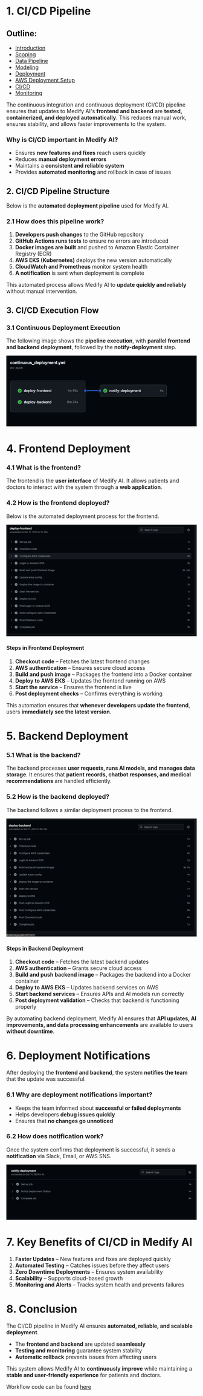 # 1. CI/CD Pipeline

## Outline:

- [Introduction](introduction.md)
- [Scoping](scoping.md)
- [Data Pipeline](data.md)
- [Modeling](modelling.md)
- [Deployment](deployment.md)
- [AWS Deployment Setup](aws_deployment_setup.md)
- [CI/CD](cicd.md)
- [Monitoring](monitoring.md)

 

The continuous integration and continuous deployment (CI/CD) pipeline ensures that updates to Medify AI's **frontend and backend** are **tested, containerized, and deployed automatically**. This reduces manual work, ensures stability, and allows faster improvements to the system.  

### Why is CI/CD important in Medify AI?  

- Ensures **new features and fixes** reach users quickly  
- Reduces **manual deployment errors**  
- Maintains a **consistent and reliable system**  
- Provides **automated monitoring** and rollback in case of issues  



## 2. CI/CD Pipeline Structure  

Below is the **automated deployment pipeline** used for Medify AI.  

### 2.1 How does this pipeline work?  

1. **Developers push changes** to the GitHub repository  
2. **GitHub Actions runs tests** to ensure no errors are introduced  
3. **Docker images are built** and pushed to Amazon Elastic Container Registry (ECR)  
4. **AWS EKS (Kubernetes)** deploys the new version automatically  
5. **CloudWatch and Prometheus** monitor system health  
6. **A notification** is sent when deployment is complete  

This automated process allows Medify AI to **update quickly and reliably** without manual intervention.  



## 3. CI/CD Execution Flow  

### 3.1 Continuous Deployment Execution  

The following image shows the **pipeline execution**, with **parallel frontend and backend deployment**, followed by the **notify-deployment** step.  

![CI/CD Execution Flow](images/9.png)  



# 4. Frontend Deployment  

### 4.1 What is the frontend?  

The frontend is the **user interface** of Medify AI. It allows patients and doctors to interact with the system through a **web application**.  

### 4.2 How is the frontend deployed?  

Below is the automated deployment process for the frontend.  

![Frontend Deployment](images/10.png)  

#### Steps in Frontend Deployment  

1. **Checkout code** – Fetches the latest frontend changes  
2. **AWS authentication** – Ensures secure cloud access  
3. **Build and push image** – Packages the frontend into a Docker container  
4. **Deploy to AWS EKS** – Updates the frontend running on AWS  
5. **Start the service** – Ensures the frontend is live  
6. **Post deployment checks** – Confirms everything is working  

This automation ensures that **whenever developers update the frontend**, users **immediately see the latest version**.  



# 5. Backend Deployment  

### 5.1 What is the backend?  

The backend processes **user requests, runs AI models, and manages data storage**. It ensures that **patient records, chatbot responses, and medical recommendations** are handled efficiently.  

### 5.2 How is the backend deployed?  

The backend follows a similar deployment process to the frontend.  

![Backend Deployment](images/11.png)  

#### Steps in Backend Deployment  

1. **Checkout code** – Fetches the latest backend updates  
2. **AWS authentication** – Grants secure cloud access  
3. **Build and push backend image** – Packages the backend into a Docker container  
4. **Deploy to AWS EKS** – Updates backend services on AWS  
5. **Start backend services** – Ensures APIs and AI models run correctly  
6. **Post deployment validation** – Checks that backend is functioning properly  

By automating backend deployment, Medify AI ensures that **API updates, AI improvements, and data processing enhancements** are available to users **without downtime**.  



# 6. Deployment Notifications  

After deploying the **frontend and backend**, the system **notifies the team** that the update was successful.  

### 6.1 Why are deployment notifications important?  

- Keeps the team informed about **successful or failed deployments**  
- Helps developers **debug issues quickly**  
- Ensures that **no changes go unnoticed**  

### 6.2 How does notification work?  

Once the system confirms that deployment is successful, it sends a **notification** via Slack, Email, or AWS SNS.  

![Deployment Notification](images/12.png)  



# 7. Key Benefits of CI/CD in Medify AI  

1. **Faster Updates** – New features and fixes are deployed quickly  
2. **Automated Testing** – Catches issues before they affect users  
3. **Zero Downtime Deployments** – Ensures system availability  
4. **Scalability** – Supports cloud-based growth  
5. **Monitoring and Alerts** – Tracks system health and prevents failures  



# 8. Conclusion  

The CI/CD pipeline in Medify AI ensures **automated, reliable, and scalable deployment**.  

- The **frontend and backend** are updated **seamlessly**  
- **Testing and monitoring** guarantee system stability  
- **Automatic rollback** prevents issues from affecting users  

This system allows Medify AI to **continuously improve** while maintaining a **stable and user-friendly experience** for patients and doctors.  

Workflow code can be found [here](https://github.com/deepaku23/MedifyAI/tree/main/.github/workflows)
